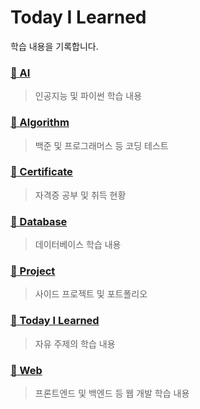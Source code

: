 # Today I Learned
학습 내용을 기록합니다.

### [📂 AI](./AI/)
> 인공지능 및 파이썬 학습 내용
### [📂 Algorithm](./Algorithm/)
> 백준 및 프로그래머스 등 코딩 테스트
### [📂 Certificate](./Certificate/)
> 자격증 공부 및 취득 현황
### [📂 Database](./Database/)
> 데이터베이스 학습 내용
### [📂 Project](./Project/)
> 사이드 프로젝트 및 포트폴리오
### [📂 Today I Learned](./Today%20I%20Learned/)
> 자유 주제의 학습 내용
### [📂 Web](./Web/)
> 프론트엔드 및 백엔드 등 웹 개발 학습 내용